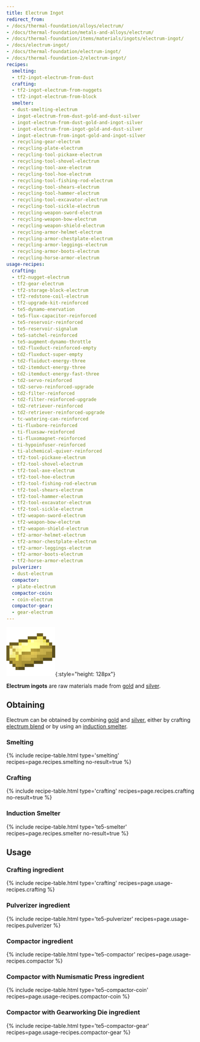 ```yaml
---
title: Electrum Ingot
redirect_from:
- /docs/thermal-foundation/alloys/electrum/
- /docs/thermal-foundation/metals-and-alloys/electrum/
- /docs/thermal-foundation/items/materials/ingots/electrum-ingot/
- /docs/electrum-ingot/
- /docs/thermal-foundation/electrum-ingot/
- /docs/thermal-foundation-2/electrum-ingot/
recipes:
  smelting:
  - tf2-ingot-electrum-from-dust
  crafting:
  - tf2-ingot-electrum-from-nuggets
  - tf2-ingot-electrum-from-block
  smelter:
  - dust-smelting-electrum
  - ingot-electrum-from-dust-gold-and-dust-silver
  - ingot-electrum-from-dust-gold-and-ingot-silver
  - ingot-electrum-from-ingot-gold-and-dust-silver
  - ingot-electrum-from-ingot-gold-and-ingot-silver
  - recycling-gear-electrum
  - recycling-plate-electrum
  - recycling-tool-pickaxe-electrum
  - recycling-tool-shovel-electrum
  - recycling-tool-axe-electrum
  - recycling-tool-hoe-electrum
  - recycling-tool-fishing-rod-electrum
  - recycling-tool-shears-electrum
  - recycling-tool-hammer-electrum
  - recycling-tool-excavator-electrum
  - recycling-tool-sickle-electrum
  - recycling-weapon-sword-electrum
  - recycling-weapon-bow-electrum
  - recycling-weapon-shield-electrum
  - recycling-armor-helmet-electrum
  - recycling-armor-chestplate-electrum
  - recycling-armor-leggings-electrum
  - recycling-armor-boots-electrum
  - recycling-horse-armor-electrum
usage-recipes:
  crafting:
  - tf2-nugget-electrum
  - tf2-gear-electrum
  - tf2-storage-block-electrum
  - tf2-redstone-coil-electrum
  - tf2-upgrade-kit-reinforced
  - te5-dynamo-enervation
  - te5-flux-capacitor-reinforced
  - te5-reservoir-reinforced
  - te5-reservoir-signalum
  - te5-satchel-reinforced
  - te5-augment-dynamo-throttle
  - td2-fluxduct-reinforced-empty
  - td2-fluxduct-super-empty
  - td2-fluiduct-energy-three
  - td2-itemduct-energy-three
  - td2-itemduct-energy-fast-three
  - td2-servo-reinforced
  - td2-servo-reinforced-upgrade
  - td2-filter-reinforced
  - td2-filter-reinforced-upgrade
  - td2-retriever-reinforced
  - td2-retriever-reinforced-upgrade
  - tc-watering-can-reinforced
  - ti-fluxbore-reinforced
  - ti-fluxsaw-reinforced
  - ti-fluxomagnet-reinforced
  - ti-hypoinfuser-reinforced
  - ti-alchemical-quiver-reinforced
  - tf2-tool-pickaxe-electrum
  - tf2-tool-shovel-electrum
  - tf2-tool-axe-electrum
  - tf2-tool-hoe-electrum
  - tf2-tool-fishing-rod-electrum
  - tf2-tool-shears-electrum
  - tf2-tool-hammer-electrum
  - tf2-tool-excavator-electrum
  - tf2-tool-sickle-electrum
  - tf2-weapon-sword-electrum
  - tf2-weapon-bow-electrum
  - tf2-weapon-shield-electrum
  - tf2-armor-helmet-electrum
  - tf2-armor-chestplate-electrum
  - tf2-armor-leggings-electrum
  - tf2-armor-boots-electrum
  - tf2-horse-armor-electrum
  pulverizer:
  - dust-electrum
  compactor:
  - plate-electrum
  compactor-coin:
  - coin-electrum
  compactor-gear:
  - gear-electrum
---
```


![Electrum ingot](/assets/images/thermal-foundation-2/ingot-electrum.png){:style="height: 128px"}


**Electrum ingots** are raw materials made from
[gold](https://minecraft.gamepedia.com/Gold_Ingot) and
[silver](/docs/1.12/thermal-foundation-2/silver-ingot/).


Obtaining
---------

Electrum can be obtained by combining
[gold](https://minecraft.gamepedia.com/Gold_Ingot) and
[silver](/docs/1.12/thermal-foundation-2/silver-ingot/), either by crafting [electrum
blend](/docs/1.12/thermal-foundation-2/electrum-blend/) or by using an [induction
smelter](/docs/1.12/thermal-expansion-5/induction-smelter/).

### Smelting
{% include recipe-table.html type='smelting' recipes=page.recipes.smelting no-result=true %}

### Crafting
{% include recipe-table.html type='crafting' recipes=page.recipes.crafting no-result=true %}

### Induction Smelter
{% include recipe-table.html type='te5-smelter' recipes=page.recipes.smelter no-result=true %}


Usage
-----

### Crafting ingredient
{% include recipe-table.html type='crafting' recipes=page.usage-recipes.crafting %}

### Pulverizer ingredient
{% include recipe-table.html type='te5-pulverizer' recipes=page.usage-recipes.pulverizer %}

### Compactor ingredient
{% include recipe-table.html type='te5-compactor' recipes=page.usage-recipes.compactor %}

### Compactor with Numismatic Press ingredient
{% include recipe-table.html type='te5-compactor-coin' recipes=page.usage-recipes.compactor-coin %}

### Compactor with Gearworking Die ingredient
{% include recipe-table.html type='te5-compactor-gear' recipes=page.usage-recipes.compactor-gear %}

